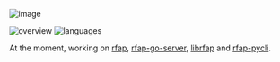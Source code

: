 
![image](./profile-image-04.png)

![overview](https://github.com/alexcoder04/github-stats/blob/master/generated/overview.svg)
![languages](https://github.com/alexcoder04/github-stats/blob/master/generated/languages.svg)

At the moment, working on [rfap](https://github.com/alexcoder04/rfap),
[rfap-go-server](https://github.com/alexcoder04/rfap-go-server),
[librfap](https://github.com/alexcoder04/librfap) and
[rfap-pycli](https://github.com/alexcoder04/rfap-pycli).

